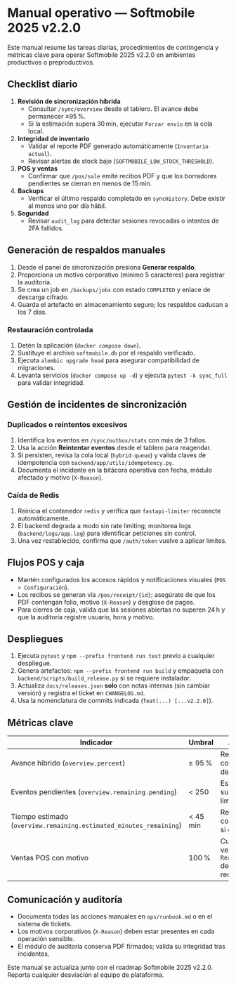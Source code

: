 # Manual operativo — Softmobile 2025 v2.2.0

Este manual resume las tareas diarias, procedimientos de contingencia y métricas clave para operar Softmobile 2025 v2.2.0 en ambientes productivos o preproductivos.

## Checklist diario

1. **Revisión de sincronización híbrida**
   - Consultar `/sync/overview` desde el tablero. El avance debe permanecer ≥95 %.
   - Si la estimación supera 30 min, ejecutar `Forzar envío` en la cola local.
2. **Integridad de inventario**
   - Validar el reporte PDF generado automáticamente (`Inventario actual`).
   - Revisar alertas de stock bajo (`SOFTMOBILE_LOW_STOCK_THRESHOLD`).
3. **POS y ventas**
   - Confirmar que `/pos/sale` emite recibos PDF y que los borradores pendientes se cierran en menos de 15 min.
4. **Backups**
   - Verificar el último respaldo completado en `syncHistory`. Debe existir al menos uno por día hábil.
5. **Seguridad**
   - Revisar `audit_log` para detectar sesiones revocadas o intentos de 2FA fallidos.

## Generación de respaldos manuales

1. Desde el panel de sincronización presiona **Generar respaldo**.
2. Proporciona un motivo corporativo (mínimo 5 caracteres) para registrar la auditoría.
3. Se crea un job en `/backups/jobs` con estado `COMPLETED` y enlace de descarga cifrado.
4. Guarda el artefacto en almacenamiento seguro; los respaldos caducan a los 7 días.

### Restauración controlada

1. Detén la aplicación (`docker compose down`).
2. Sustituye el archivo `softmobile.db` por el respaldo verificado.
3. Ejecuta `alembic upgrade head` para asegurar compatibilidad de migraciones.
4. Levanta servicios (`docker compose up -d`) y ejecuta `pytest -k sync_full` para validar integridad.

## Gestión de incidentes de sincronización

### Duplicados o reintentos excesivos

1. Identifica los eventos en `/sync/outbox/stats` con más de 3 fallos.
2. Usa la acción **Reintentar eventos** desde el tablero para reagendar.
3. Si persisten, revisa la cola local (`hybrid-queue`) y valida claves de idempotencia con `backend/app/utils/idempotency.py`.
4. Documenta el incidente en la bitácora operativa con fecha, módulo afectado y motivo (`X-Reason`).

### Caída de Redis

1. Reinicia el contenedor `redis` y verifica que `fastapi-limiter` reconecte automáticamente.
2. El backend degrada a modo sin rate limiting; monitorea logs (`backend/logs/app.log`) para identificar peticiones sin control.
3. Una vez restablecido, confirma que `/auth/token` vuelve a aplicar límites.

## Flujos POS y caja

- Mantén configurados los accesos rápidos y notificaciones visuales (`POS > Configuración`).
- Los recibos se generan vía `/pos/receipt/{id}`; asegúrate de que los PDF contengan folio, motivo (`X-Reason`) y desglose de pagos.
- Para cierres de caja, valida que las sesiones abiertas no superen 24 h y que la auditoría registre usuario, hora y motivo.

## Despliegues

1. Ejecuta `pytest` y `npm --prefix frontend run test` previo a cualquier despliegue.
2. Genera artefactos: `npm --prefix frontend run build` y empaqueta con `backend/scripts/build_release.py` si se requiere instalador.
3. Actualiza `docs/releases.json` **solo** con notas internas (sin cambiar versión) y registra el ticket en `CHANGELOG.md`.
4. Usa la nomenclatura de commits indicada (`feat(...) [...v2.2.0]`).

## Métricas clave

| Indicador | Umbral | Acción |
| --- | --- | --- |
| Avance híbrido (`overview.percent`) | ≥ 95 % | Reintentar cola si baja del umbral. |
| Eventos pendientes (`overview.remaining.pending`) | < 250 | Escalar si supera el límite. |
| Tiempo estimado (`overview.remaining.estimated_minutes_remaining`) | < 45 min | Revisar conexiones si excede. |
| Ventas POS con motivo | 100 % | Cualquier venta sin `X-Reason` debe rechazarse. |

## Comunicación y auditoría

- Documenta todas las acciones manuales en `ops/runbook.md` o en el sistema de tickets.
- Los motivos corporativos (`X-Reason`) deben estar presentes en cada operación sensible.
- El módulo de auditoría conserva PDF firmados; valida su integridad tras incidentes.

Este manual se actualiza junto con el roadmap Softmobile 2025 v2.2.0. Reporta cualquier desviación al equipo de plataforma.
